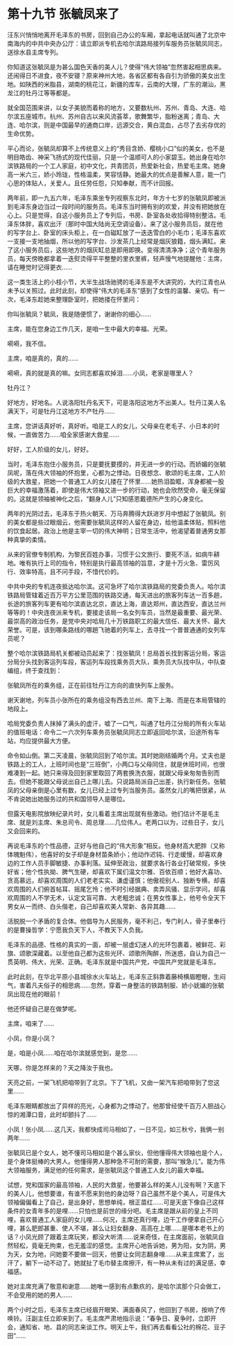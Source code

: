 # 第十九节 张毓凤来了

汪东兴悄悄地离开毛泽东的书房，回到自己办公的车厢，拿起电话就叫通了北京中南海内的中共中央办公厅：请立即派专机去哈尔滨路局接列车服务员张毓凤同志，送徐水县主席专列。

你知道这张毓凤是为甚么国色天香的美人儿？使得“伟大领袖”忽然害起相思病来。还闹得日不进食，夜不安寝？原来神州大地，各省区都有各自引为骄傲的美女出生地。如陕西的米脂县，湖南的桃花江，新疆的库车，云南的大理，广东的潮汕，黑龙江的牡丹江等等都是。

就全国范围来讲，以女子美貌而着称的地方，又要数杭州、苏州、青岛、大连、哈尔滨五座城市。杭州、苏州自古以来风流荟萃，歌舞繁华，脂粉迷离；青岛、大连、哈尔滨，则是中国最早的通商口岸，远源交合，黄白混血，占尽了去劣存优的生命优势。

平心而论，张毓凤却算不上传统意义上的“秀目含娇、樱桃小口”似的美女，也不是明目皓齿、神采飞扬式的现代佳丽，只是一个温顺可人的小家碧玉。她出身在哈尔滨铁路局的一个工人家庭，初中文化，共青团员，热爱新社会，热爱毛主席。她身高一米六三，娇小玲珑，性格温柔，笑容恬静。她最大的优点是善解人意，能一门心思的体贴人，关爱人。且任劳任怨，只知奉献，而不计回报。

两年前，即一九五六年，毛泽东乘坐专列视察东北时，年方十七岁的张毓凤即被派到毛泽东身边当过一段时间的服务员。毛泽东当时拥有别的欢爱，并没有把她放在心上。只是觉得，自这小服务员上了专列后，书房、卧室各处收拾得特别整洁。毛泽东体胖，喜欢出汗（那时中国大陆尚无空调设备）。来了这小服务员后，就在他的写字台上、卧室的床头柜上，在一白磁缸放了一迭迭雪白的小毛巾；毛泽东喜欢一支接一支地抽烟，所以他的写字台、沙发茶几上经常是烟灰狼籍，烟头满缸。来了这小服务员后，这些地方的烟灰缸总是即用即换。变得清清净净；这个青年服务员，每天傍晚都拿着一迭熨烫得平平整整的里衣里裤，轻声慢气地提醒他：主席，请在睡觉时记得更衣……

这一类生活上的小枝小节，大半生战场驰骋的毛泽东是不大讲究的，大约江青也从未予以关照过。此时此刻，却使得“伟大的毛泽东”感到了女性的温馨、亲切。有一次，毛泽东趁她来整理卧室时，把她搂在怀里问：

你叫张毓凤？毓凤，我是随便惯了，谢谢你的细心……

主席，能在您身边工作几天，是咱一生中最大的幸福、光荣。

嗬嗬，我不信。

主席，咱是真的，真的……

嗬嗬，真的就是真的嘛。女同志都喜欢掉泪……小凤，老家是哪里人？

牡丹江？

好地方，好地名。人说洛阳牡丹名天下，可是洛阳这地方不出美人。牡丹江美人名满天下，可是牡丹江这地方不产牡丹……

主席，您讲话真好听，真好听。咱是工人的女儿，父母亲在老毛子、小日本的时候，一直做苦力……咱全家感谢大救星……

好好，工人阶级的女儿，好好。

当时，毛泽东抱住小服务员，只是要抚要摸的，并无进一步的行动。而娇媚的张毓凤呢，落在伟大领袖的怀抱里，心都为之悸动。日夜想念、歌颂的毛主席，工人阶级的大救星，把她一个普通工人的女儿搂在了怀里……她热泪盈眶，浑身都被一股巨大的幸福激荡着，即使是伟大领袖又进一步的行动，她也会欣然受命，毫无保留的。这就是领袖被神化之后，“翻身人儿”只知感恩戴德所产生的心身变化。

两年的光阴过去，毛泽东于热火朝天、万马奔腾得大跃进岁月中想起了张毓凤。别的美女都是些过眼烟云，他需要张毓凤这样的人留在身边，给他温柔体贴，照料他的饮食起居。政治上他是主宰一切的伟大神明；日常生活中，他渴望着普通男女那种真挚的柔情。

从来的官僚专制机构，为黎民百姓办事，习惯于公文旅行、要死不活，如病牛耕地。唯有执行上司的指令，特别是执行最高领袖的旨意，才是十万火急、雷厉风行、效率特高，且不问手段，不惜代价的。

中共中央的专机连夜抵达哈尔滨。这可急坏了哈尔滨铁路局的党委负责人。哈尔滨铁路局管辖着近百万平方公里范围的铁路交通，每天进出的旅客列车达一百多趟，长途的旅客列车更有哈尔滨直达北京，直达上海，直达郑州，直达西安，直达兰州等等的！中央连夜派来专机，要接走该局一名女列车员，当然是最重要、最光荣、最崇高的政治任务，是党中央对哈局几十万铁路职工的最大信任、最大关怀、最大荣誉。可是，该到哪条路线的哪趟飞驰着的列车上，去寻找一个普普通通的女列车员呢？

整个哈尔滨铁路局机关都被动员起来了：找张毓凤！总局首长找到客运分局，客运分局分头找到客运列车段，客运列车段找乘务员大队，乘务员大队找中队，中队查编组，终于查找到：

张毓凤所在的乘务组，正在前往牡丹江方向的直快列车上服务。

谢天谢地，列车员小张所在的乘务组没有西去兰州、南下上海、而是在本局管辖的地段上。

哈局党委负责人抹掉了满头的虚汗，嘘了一口气，叫通了牡丹江分局的所有火车站的值班电话：命令二一六次列车乘务员张毓凤同志立即返回哈尔滨，沿途所有车站，均应提供最大方便。

命令如山倒。第二天凌晨，张毓凤回到了哈尔滨。其时她刚结婚两个月。丈夫也是铁路上的工人，上班时间也是“三班倒”，小两口与父母同住，就是休班时间，也很难凑到一起。她只来得及回到家里取回了两套换洗衣服，就跟父母亲匆匆告别而去。但她不能跟父母说出自己上哪儿去。只说路局派自己出差，执行新任务。张毓凤的父母亲倒是心里有数，女儿已经上过专列当服务员。虽然女儿的嘴把很紧，从不肯说她出她服务过的共和国领导人是哪位。

但露天电影院放映纪录片时，女儿看着主席出现就有些激动。他们估计不是毛主席、就是刘主席、朱总司令、周总理……几位伟人。老两口以为，过些日子，女儿又会回来的。

再说毛泽东的个性品德，正好与他自己的“伟大形象”相反。他身材高大肥胖（又称体魄魁伟），他喜好的女子却是身材苗条娇小；他动作迟钝、行走缓慢，却喜欢身边的工作人员手脚敏捷、办事利落。延伸至政治，就要求各行各业打破常规，多快好省；他个性执拗、脾气生硬，却喜欢下属们温文尔雅、百依百顺；他好大喜功、贪高慕远，却喜欢周围的人们老老实实、谦虚谨慎；他傲视别人、独断专横，却喜欢周围的人们俯首帖耳、摇尾乞怜；他不时引经据典、卖弄风骚、显示学问，却喜欢周围的人不学无术，认定文盲可靠、大老粗忠诚；在男女性事上，他号令全天下男女从一而终、白头偕老，自己却喜欢美人常新、各异其趣……

活脱脱一个矛盾的复合体。他倡导为人民服务，毫不利己，专门利人，骨子里奉行的是曹操哲学：宁愿我负天下人，不教天下人负我。

毛泽东的品德、性格的真实的一面，却被一层虚幻迷人的光环包裹着，被鲜花、彩旗、颂歌深藏着。以至他自己都为这些光环、颂歌所陶醉，所迷惑，自认为自己一贯英明、伟大，光荣、正确。毛泽东就是中国共产党，中国共产党就是毛泽东。

此时此刻，在华北平原小县城徐水火车站上，毛泽东正斜靠着藤椅横眉瞪眼，生闷气，害着凡夫俗子的相思病……忽然，穿着一身整洁的铁路制服、娇小妩媚的张毓凤出现在他的眼前！

他还怀疑自己是在做梦呢。

主席，咱来了……

小凤，你是小凤？

是，咱是小凤……咱在哈尔滨就感觉到，是您……

天哪，你是怎样来的？天之降汝于我也。

天亮之前，一架飞机把咱带到了北京。下了飞机，又由一架汽车把咱带到了您这里……

毛泽东眼睛都放出了异样的亮光，心身都为之悸动了。他那曾经使千百万人胆战心惊的湘潭口音，此时却颤抖了……

小凤！张小凤……这几天，我都快成司马相如了，一日不见，如三秋兮，我俩一别两年……

张毓凤已是个女人，她不懂司马相如是个甚么家伙，但他懂得伟大领袖也是个人，是个身体挺棒的大男人。他懂得男人那种急不可耐的需要，那叫“猴急儿”。能为伟大领袖服务，满足他的任何需求，是张毓凤这个普通工人女儿的最大幸福。

试想，党和国家的最高领袖，人民的大救星，他要甚么样的美人儿没有啊？天底下的美人儿，他想要谁，有谁不愿来到他的身边呀？自己虽然不是个美人，可是伟大领袖偏偏看上了自己，是出身好，思想单纯，根正苗红……可是天底下像自己这样条件的女青年多的是哩……只怕也是前世的缘分吧。毛主席是跟从前的皇上不同哩，喜欢普通工人家庭的女儿哩……何况，主席还真行哩，边干工作便拿自己开心哩，甚么肥郎甚重、使人不堪，甚么让妇女翻身、高高在上哪……是哪本老书上的话？小凤光顾了跟着主席玩笑，都没大听清……说来奇怪，在主席面前，张毓凤自然轻松，竟毫无拘束，也无羞涩的感觉。主席开心地告诉她，男为阳，女为阴，男为天，女为地，问她要不要做一回天，他要让女同志翻身哩……从来主席累了，出汗了，躺下一动不动了。她就扯了毛巾替主席擦汗，有一种从未有过的满足感，幸福感。

她对主席充满了敬意和谢意……她唯一感到有点歉疚的，是哈尔滨那个只会做工，不会受用的她的男人……

两个小时之后，毛泽东主席已经眉开眼笑、满面春风了，他回到了书房，按响了传唤铃。汪副主任立即来到了。毛主席严肃地指示说：“春争日、夏争时，立即开会，通知省、地、县的同志来谈工作。明天上午，我们再去看看公社的棉花、豆子田”……
